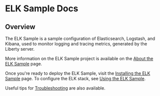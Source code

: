# ELK Sample Docs

Overview
--
The ELK Sample is a sample configuration of Elasticsearch, Logstash, and Kibana, used to monitor logging and tracing metrics, generated by the Liberty server.

More information on the ELK Sample project is available on the [About the ELK Sample](sample_elk_concept.md) page.

Once you're ready to deploy the ELK Sample, visit the [Installing the ELK Sample](installing_sample_elk_task.md) page. To configure the ELK stack, see [Using the ELK Sample](sample_elk_task.md).

Useful tips for [Troubleshooting](sample_elk_troubleshoot.md) are also available.
